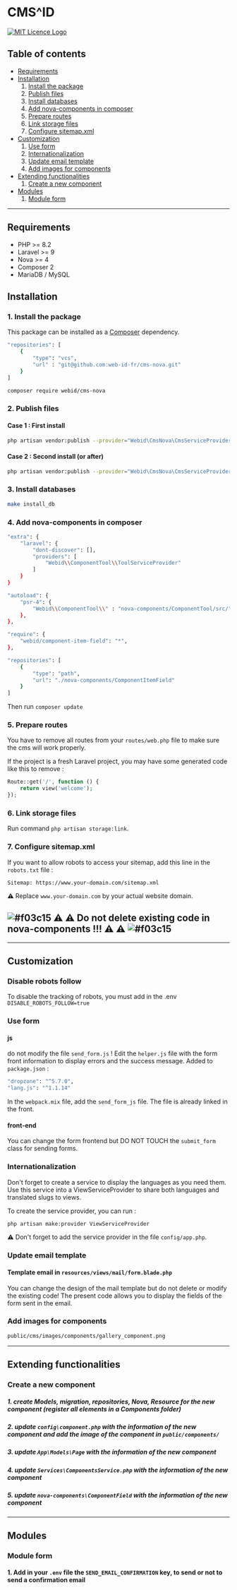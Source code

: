 # CMS^ID

<a href="./LICENCE">
    <img src="https://img.shields.io/badge/license-MIT-blue.svg?style=flat-square" alt="MIT Licence Logo" />
</a>

## Table of contents
* [Requirements](#requirements)
* [Installation](#installation)
    1. [Install the package](#install-the-package)
    2. [Publish files](#publish-files)
    3. [Install databases](#install-databases)
    4. [Add nova-components in composer](#add-nova-components)
    5. [Prepare routes](#prepare-routes)
    6. [Link storage files](#6-link-storage-files)
    7. [Configure sitemap.xml](#configure-sitemap)
* [Customization](#customization)
    1. [Use form](#use-form-popin)
    2. [Internationalization](#language-front)
    3. [Update email template](#update-mail-template)
    4. [Add images for components](#add-image-components)
* [Extending functionalities](#extending-cms)
    1. [Create a new component](#create-new-component)
* [Modules](#modules)
    1. [Module form](#module-form)

---

## Requirements

* PHP >= 8.2
* Laravel >= 9
* Nova >= 4
* Composer 2
* MariaDB / MySQL

## Installation

### 1. Install the package

This package can be installed as a [Composer](https://getcomposer.org/) dependency.

```bash
"repositories": [
    {
        "type": "vcs",
        "url" : "git@github.com:web-id-fr/cms-nova.git"
    }
]
```

```bash
composer require webid/cms-nova
```

<a id="publish-files"></a>

### 2. Publish files
#### Case 1 : First install
```bash
php artisan vendor:publish --provider="Webid\CmsNova\CmsServiceProvider" --force
```
#### Case 2 : Second install (or after)
```bash
php artisan vendor:publish --provider="Webid\CmsNova\CmsServiceProvider"
```

<a id="install-databases"></a>
### 3. Install databases

```bash
make install_db
```

<a id="add-nova-components"></a>
### 4. Add nova-components in composer

```bash
"extra": {
    "laravel": {
        "dont-discover": [],
        "providers": [
            "Webid\\ComponentTool\\ToolServiceProvider"
        ]
    }
}
```  
```bash
"autoload": {
    "psr-4": {
        "Webid\\ComponentTool\\" : "nova-components/ComponentTool/src/"
    },
},
```  
```bash
"require": {
    "webid/component-item-field": "*",
},

"repositories": [
    {
        "type": "path",
        "url": "./nova-components/ComponentItemField"
    }
]
```

Then run `composer update`

<a id="prepare-routes"></a>
### 5. Prepare routes

You have to remove all routes from your `routes/web.php` file to make sure
the cms will work properly.

If the project is a fresh Laravel project, you may have some generated code like this to remove :
```php
Route::get('/', function () {
    return view('welcome');
});
 ```

### 6. Link storage files

Run command `php artisan storage:link`.

<a id="configure-sitemap"></a>
### 7. Configure sitemap.xml

If you want to allow robots to access your sitemap, add this line in the `robots.txt` file :
```
Sitemap: https://www.your-domain.com/sitemap.xml
```
⚠ Replace `www.your-domain.com` by your actual website domain.

## ![#f03c15](https://placehold.it/15/f03c15/000000?text=+) ⚠ ⚠ Do not delete existing code in nova-components !!!  ⚠ ⚠ ![#f03c15](https://placehold.it/15/f03c15/000000?text=+)

---

<a id="customization"></a>
## Customization

<a id="disable-robots-follow"></a>
### Disable robots follow
To disable the tracking of robots, you must add in the .env `DISABLE_ROBOTS_FOLLOW=true`

<a id="use-form-popin"></a>
### Use form
#### js
do not modify the file `send_form.js` !
Edit the `helper.js` file with the form front information to display errors and the success message.
Added to `package.json` :
```bash
"dropzone": "^5.7.0",
"lang.js": "^1.1.14"
```
In the `webpack.mix` file, add the `send_form_js` file. The file is already linked in the front.
#### front-end
You can change the form frontend but DO NOT TOUCH the `submit_form` class for sending forms.

<a id="language-front"></a>
### Internationalization
Don't forget to create a service to display the languages as you need them.
Use this service into a ViewServiceProvider to share both languages and translated slugs to views.

To create the service provider, you can run :
```bash
php artisan make:provider ViewServiceProvider
```

⚠ Don't forget to add the service provider in the file `config/app.php`.

<a id="update-mail-template"></a>
### Update email template
#### Template email in `resources/views/mail/form.blade.php`
You can change the design of the mail template but do not delete or modify the existing code! The present code allows you to display the fields of the form sent in the email.

<a id="add-image-components"></a>
### Add images for components

```bash
public/cms/images/components/gallery_component.png
```

---

<a id="extending-cms"></a>
## Extending functionalities
<a id="create-new-component"></a>
### Create a new component
##### 1. create Models, migration, repositories, Nova, Resource for the new component (register all elements in a Components folder)
##### 2. update `config\component.php` with the information of the new component and add the image of the component in `public/components/`
##### 3. update `App\Models\Page` with the information of the new component
##### 4. update `Services\ComponentsService.php` with the information of the new component
##### 5. update `nova-components\ComponentField` with the information of the new component

---

<a id="modules"></a>
## Modules
<a id="module-form"></a>
### Module form
#### 1. Add in your `.env` file the `SEND_EMAIL_CONFIRMATION` key, to send or not to send a confirmation email
